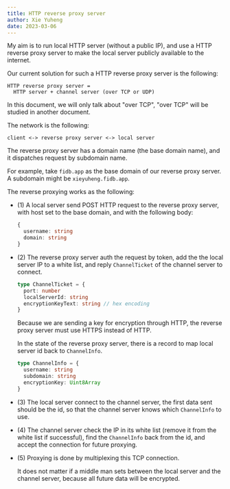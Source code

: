 ```yaml
---
title: HTTP reverse proxy server
author: Xie Yuheng
date: 2023-03-06
---
```


My aim is to run local HTTP server (without a public IP),
and use a HTTP reverse proxy server to make the local server
publicly available to the internet.

Our current solution for such a HTTP reverse proxy server is the following:

```
HTTP reverse proxy server =
  HTTP server + channel server (over TCP or UDP)
```

In this document, we will only talk about "over TCP",
"over TCP" will be studied in another document.

The network is the following:

```
client <-> reverse proxy server <-> local server
```

The reverse proxy server has a domain name (the base domain name),
and it dispatches request by subdomain name.

For example, take `fidb.app` as the
base domain of our reverse proxy server.
A subdomain might be `xieyuheng.fidb.app`.

The reverse proxying works as the following:

- (1) A local server send POST HTTP request
  to the reverse proxy server,
  with host set to the base domain,
  and with the following body:

  ```ts
  {
    username: string
    domain: string
  }
  ```

- (2) The reverse proxy server auth the request by token,
  add the the local server IP to a white list,
  and reply `ChannelTicket` of the channel server to connect.

  ```ts
  type ChannelTicket = {
    port: number
    localServerId: string
    encryptionKeyText: string // hex encoding
  }
  ```

  Because we are sending a key for encryption through HTTP,
  the reverse proxy server must use HTTPS instead of HTTP.

  In the state of the reverse proxy server,
  there is a record to map local server id back to `ChannelInfo`.

  ```ts
  type ChannelInfo = {
    username: string
    subdomain: string
    encryptionKey: Uint8Array
  }
  ```

- (3) The local server connect to the channel server,
  the first data sent should be the id,
  so that the channel server knows
  which `ChannelInfo` to use.

- (4) The channel server check the IP in its white list
  (remove it from the white list if successful),
  find the `ChannelInfo` back from the id,
  and accept the connection for future proxying.

- (5) Proxying is done by multiplexing this TCP connection.

  It does not matter if a middle man
  sets between the local server and the channel server,
  because all future data will be encrypted.
